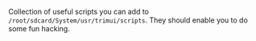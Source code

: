 Collection of useful scripts you can add to `/root/sdcard/System/usr/trimui/scripts`. They should enable
you to do some fun hacking.